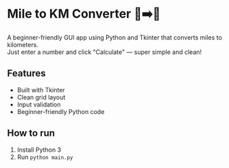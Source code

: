 # Mile to KM Converter 🚗➡️📏

A beginner-friendly GUI app using Python and Tkinter that converts miles to kilometers.  
Just enter a number and click "Calculate" — super simple and clean!

## Features
- Built with Tkinter
- Clean grid layout
- Input validation
- Beginner-friendly Python code

## How to run
1. Install Python 3
2. Run `python main.py`
